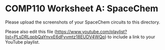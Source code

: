 # COMP110 Worksheet A: SpaceChem

Please upload the screenshots of your SpaceChem circuits to this directory.

Please also edit this file (https://www.youtube.com/playlist?list=PLsDRLqpbQaYnvxE6dFvvmtz18EUDV4WQp) to include a link to your YouTube playlist.
